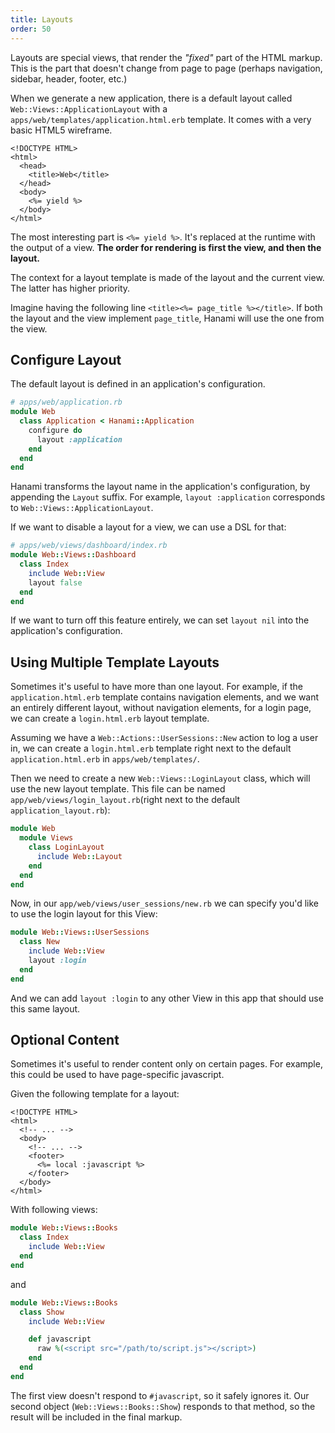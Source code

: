 ```yaml
---
title: Layouts
order: 50
---
```


Layouts are special views, that render the _"fixed"_ part of the HTML markup.
This is the part that doesn't change from page to page (perhaps navigation, sidebar, header, footer, etc.)

When we generate a new application, there is a default layout called `Web::Views::ApplicationLayout` with a `apps/web/templates/application.html.erb` template.
It comes with a very basic HTML5 wireframe.

```erb
<!DOCTYPE HTML>
<html>
  <head>
    <title>Web</title>
  </head>
  <body>
    <%= yield %>
  </body>
</html>
```

The most interesting part is `<%= yield %>`.
It's replaced at the runtime with the output of a view.
**The order for rendering is first the view, and then the layout.**

The context for a layout template is made of the layout and the current view.
The latter has higher priority.

Imagine having the following line `<title><%= page_title %></title>`.
If both the layout and the view implement `page_title`, Hanami will use the one from the view.

## Configure Layout

The default layout is defined in an application's configuration.

```ruby
# apps/web/application.rb
module Web
  class Application < Hanami::Application
    configure do
      layout :application
    end
  end
end
```

<p class="convention">
Hanami transforms the layout name in the application's configuration, by appending the <code>Layout</code> suffix. For example, <code>layout :application</code> corresponds to <code>Web::Views::ApplicationLayout</code>.
</p>

If we want to disable a layout for a view, we can use a DSL for that:

```ruby
# apps/web/views/dashboard/index.rb
module Web::Views::Dashboard
  class Index
    include Web::View
    layout false
  end
end
```

If we want to turn off this feature entirely, we can set `layout nil` into the application's configuration.

## Using Multiple Template Layouts

Sometimes it's useful to have more than one layout.
For example, if the `application.html.erb` template contains navigation elements, and we want an entirely different layout, without navigation elements, for a login page, we can create a `login.html.erb` layout template.

Assuming we have a `Web::Actions::UserSessions::New` action to log a user in, we can create a `login.html.erb` template right next to the default `application.html.erb` in `apps/web/templates/`.

Then we need to create a new `Web::Views::LoginLayout` class, which will use the new layout template. This file can be named `app/web/views/login_layout.rb`(right next to the default `application_layout.rb`):

```ruby
module Web
  module Views
    class LoginLayout
      include Web::Layout
    end
  end
end
```

Now, in our `app/web/views/user_sessions/new.rb` we can specify you'd like to use the login layout for this View:

```ruby
module Web::Views::UserSessions
  class New
    include Web::View
    layout :login
  end
end
```

And we can add `layout :login` to any other View in this app that should use this same layout.

## Optional Content

Sometimes it's useful to render content only on certain pages.
For example, this could be used to have page-specific javascript.

Given the following template for a layout:

```erb
<!DOCTYPE HTML>
<html>
  <!-- ... -->
  <body>
    <!-- ... -->
    <footer>
      <%= local :javascript %>
    </footer>
  </body>
</html>
```

With following views:

```ruby
module Web::Views::Books
  class Index
    include Web::View
  end
end
```

and

```ruby
module Web::Views::Books
  class Show
    include Web::View

    def javascript
      raw %(<script src="/path/to/script.js"></script>)
    end
  end
end
```

The first view doesn't respond to `#javascript`, so it safely ignores it.
Our second object (`Web::Views::Books::Show`) responds to that method, so the result will be included in the final markup.
